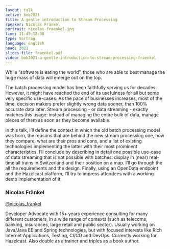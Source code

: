 ```yaml
---
layout: talk
active: bob2021
title: A gentle introduction to Stream Processing
speaker: Nicolas Fränkel
portrait: nicolas-fraenkel.jpg
time: 11:45–12:30
type: Vortrag
language: english
head: 2021
slides-file: fraenkel.pdf
video: bob2021-a-gentle-introduction-to-stream-processing-fraenkel
---
```


While “software is eating the world”, those who are able to best
manage the huge mass of data will emerge out on the top.

The batch processing model has been faithfully serving us for
decades. However, it might have reached the end of its usefulness for
all but some very specific use-cases. As the pace of businesses
increases, most of the time, decision makers prefer slightly wrong
data sooner, than 100% accurate data later. Stream processing - or
data streaming - exactly matches this usage: instead of managing the
entire bulk of data, manage pieces of them as soon as they become
available.

In this talk, I’ll define the context in which the old batch
processing model was born, the reasons that are behind the new stream
processing one, how they compare, what are their pros and cons, and a
list of existing technologies implementing the latter with their most
prominent characteristics. I’ll conclude by describing in detail one
possible use-case of data streaming that is not possible with batches:
display in (near) real-time all trains in Switzerland and their
position on a map. I’ll go through the all the requirements and the
design. Finally, using an OpenData endpoint and the Hazelcast
platform, I’ll try to impress attendees with a working demo
implementation of it.

### Nicolas Fränkel

[@nicolas_frankel](http://twitter.com/nicolas_frankel)

Developer Advocate with 15+ years experience consulting for many
different customers, in a wide range of contexts (such as telecoms,
banking, insurances, large retail and public sector). Usually working
on Java/Java EE and Spring technologies, but with focused interests
like Rich Internet Applications, Testing, CI/CD and DevOps. Currently
working for Hazelcast. Also double as a trainer and triples as a book
author.
